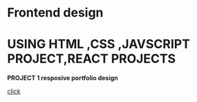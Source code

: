 # Frontend design

# USING HTML ,CSS ,JAVSCRIPT PROJECT,REACT PROJECTS

**PROJECT 1 resposive portfolio design**

[click](./portfolio/profile/src/)
